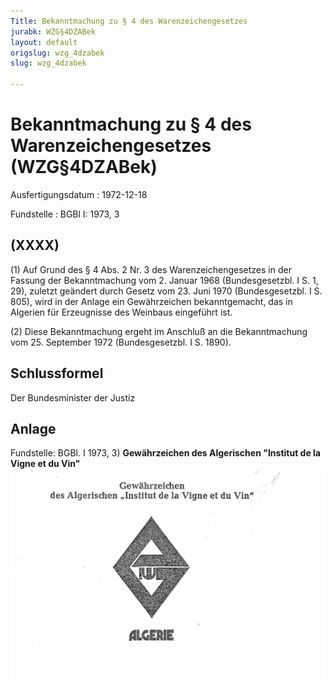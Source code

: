 ```yaml
---
Title: Bekanntmachung zu § 4 des Warenzeichengesetzes
jurabk: WZG§4DZABek
layout: default
origslug: wzg_4dzabek
slug: wzg_4dzabek

---
```


# Bekanntmachung zu § 4 des Warenzeichengesetzes (WZG§4DZABek)

Ausfertigungsdatum
:   1972-12-18

Fundstelle
:   BGBl I: 1973, 3



## (XXXX)

(1) Auf Grund des § 4 Abs. 2 Nr. 3 des Warenzeichengesetzes in der
Fassung der Bekanntmachung vom 2. Januar 1968 (Bundesgesetzbl. I S. 1,
29), zuletzt geändert durch Gesetz vom 23. Juni 1970 (Bundesgesetzbl.
I S. 805), wird in der Anlage ein Gewährzeichen bekanntgemacht, das in
Algerien für Erzeugnisse des Weinbaus eingeführt ist.

(2) Diese Bekanntmachung ergeht im Anschluß an die Bekanntmachung vom
25\. September 1972 (Bundesgesetzbl. I S. 1890).


## Schlussformel

Der Bundesminister der Justiz


## Anlage

Fundstelle: BGBl. I 1973, 3)
**Gewährzeichen des Algerischen "Institut de la Vigne et du Vin"**
![bgbl1_1973_j0003_0010.jpg](bgbl1_1973_j0003_0010.jpg)
